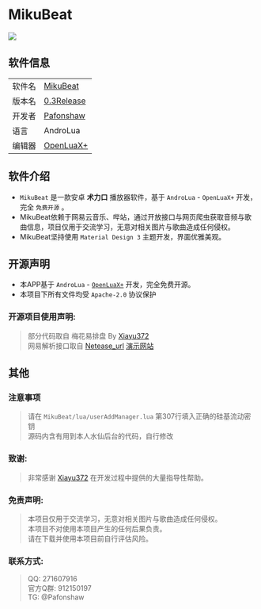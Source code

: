 # MikuBeat  

![](https://count.littlebell.top/@MikuBeat)

## 软件信息  

| | |
|-----|-----|  
| 软件名 | [MikuBeat](https://github.com/Pafonshaw/MikuBeat) |  
| 版本名 | [0.3Release](https://github.com/Pafonshaw/MikuBeat/releases/tag/0.3Release) |  
| 开发者 | [Pafonshaw](https://github.com/Pafonshaw) |  
| 语言 | AndroLua |  
| 编辑器 | [OpenLuaX+](https://github.com/znzsofficial/OpenLuaX_Open-Source) |  

## 软件介绍  

+  `MikuBeat` 是一款安卓 **术力口** 播放器软件，基于 `AndroLua` - `OpenLuaX+` 开发，完全 `免费开源` 。  
+ MikuBeat依赖于网易云音乐、哔站，通过开放接口与网页爬虫获取音频与歌曲信息，项目仅用于交流学习，无意对相关图片与歌曲造成任何侵权。  
+ MikuBeat坚持使用 `Material Design 3` 主题开发，界面优雅美观。  

## 开源声明  

+ 本APP基于 `AndroLua` - [`OpenLuaX+`](https://github.com/znzsofficial/OpenLuaX_Open-Source) 开发，完全免费开源。  
+ 本项目下所有文件均受 `Apache-2.0` 协议保护  

### 开源项目使用声明:  

 >    部分代码取自 梅花易排盘 By [Xiayu372](https://github.com/xiayu372/)  
 >    网易解析接口取自 [Netease_url](https://github.com/Suxiaoqinx/Netease_url) [演示网站](https://api.toubiec.cn/wyapi.html)


## 其他  

### 注意事项

> 请在 `MikuBeat/lua/userAddManager.lua` 第307行填入正确的硅基流动密钥  
> 源码内含有用到本人水仙后台的代码，自行修改


### 致谢:  

 >    非常感谢 [Xiayu372](https://github.com/xiayu372/) 在开发过程中提供的大量指导性帮助。  

### 免责声明:  

 >    本项目仅用于交流学习，无意对相关图片与歌曲造成任何侵权。  
 >    本项目不对使用本项目产生的任何后果负责。  
 >    请在下载并使用本项目前自行评估风险。  

### 联系方式:  

 >    QQ: 271607916  
 >    官方Q群: 912150197  
 >    TG: @Pafonshaw  

